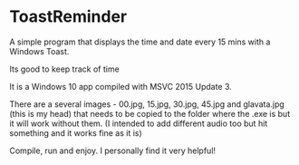 # ToastReminder

A simple program that displays the time and date every 15 mins with a Windows Toast.

Its good to keep track of time

It is a Windows 10 app compiled with MSVC 2015 Update 3. 

There are a several images - 00.jpg, 15.jpg, 30.jpg, 45.jpg and glavata.jpg (this is my head) that needs to be copied to the folder where the .exe is but it will work without them. (I intended to add different audio too but hit something and it works fine as it is)

Compile, run and enjoy. I personally find it very helpful!

